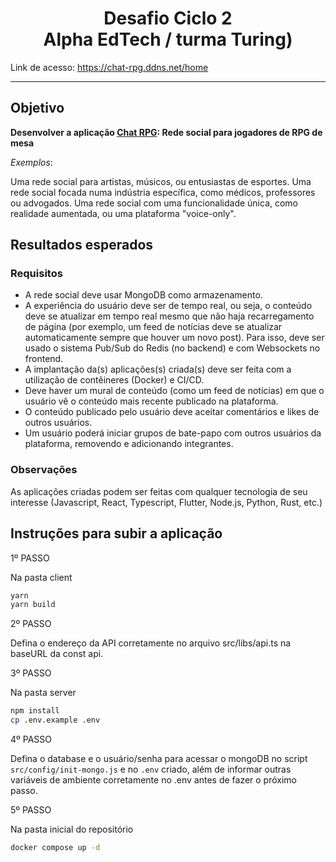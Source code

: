 # <center> Desafio Ciclo 2  <center> Alpha EdTech / turma Turing)
  
Link de acesso: https://chat-rpg.ddns.net/home

---

## Objetivo

**Desenvolver a aplicação <u>Chat RPG</u>: Rede social para jogadores de RPG de mesa**

_Exemplos_:

Uma rede social para artistas, músicos, ou entusiastas de esportes.
Uma rede social focada numa indústria específica, como médicos, professores ou advogados.
Uma rede social com uma funcionalidade única, como realidade aumentada, ou uma plataforma "voice-only".

## Resultados esperados

### Requisitos

- A rede social deve usar MongoDB como armazenamento.
- A experiência do usuário deve ser de tempo real, ou seja, o conteúdo deve se atualizar em tempo real mesmo que não haja recarregamento de página (por exemplo, um feed de notícias deve se atualizar automaticamente sempre que houver um novo post). Para isso, deve ser usado o sistema Pub/Sub do Redis (no backend) e com Websockets no frontend.
- A implantação da(s) aplicações(s) criada(s) deve ser feita com a utilização de contêineres (Docker) e CI/CD.
- Deve haver um mural de conteúdo (como um feed de notícias) em que o usuário vê o conteúdo mais recente publicado na plataforma.
- O conteúdo publicado pelo usuário deve aceitar comentários e likes de outros usuários.
- Um usuário poderá iniciar grupos de bate-papo com outros usuários da plataforma, removendo e adicionando integrantes.

### Observações

As aplicações criadas podem ser feitas com qualquer tecnologia de seu interesse (Javascript, React, Typescript, Flutter, Node.js, Python, Rust, etc.)

## Instruções para subir a aplicação

1º PASSO

Na pasta client

```bash
yarn
yarn build
```

2º PASSO

Defina o endereço da API corretamente no arquivo src/libs/api.ts na baseURL da const api.

3º PASSO

Na pasta server

```bash
npm install
cp .env.example .env
```

4º PASSO

Defina o database e o usuário/senha para acessar o mongoDB no script `src/config/init-mongo.js` e no `.env` criado, além de informar outras variáveis de ambiente corretamente no .env antes de fazer o próximo passo.

5º PASSO

Na pasta inicial do repositório

```bash
docker compose up -d
```
